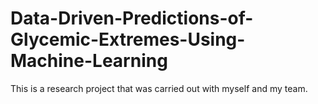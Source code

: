 # Data-Driven-Predictions-of-Glycemic-Extremes-Using-Machine-Learning
This is a research project that was carried out with myself and my team.

